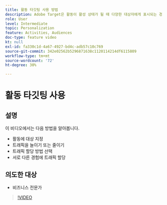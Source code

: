 ```yaml
---
title: 활동 타깃팅 사용 방법
description: Adobe Target은 활동이 활성 상태가 될 때 다양한 대상자에게 표시되는 경험을 제어하기 위한 다양한 레버를 제공합니다. 대상자 및 트래픽 할당을 사용하여 누가 무엇을 보는지 제어하는 방법에 대해 알아봅니다.
role: User
level: Intermediate
topic: Personalization
feature: Activities, Audiences
doc-type: feature video
kt: null
exl-id: fa330c1d-4a67-4927-bd4c-adb57c10c769
source-git-commit: 342e02562b5296871638c1120114214df6115809
workflow-type: tm+mt
source-wordcount: '72'
ht-degree: 30%

---
```


# 활동 타깃팅 사용

## 설명

이 비디오에서는 다음 방법을 알아봅니다.

* 활동에 대상 지정
* 트래픽을 늘이기 또는 줄이기
* 트래픽 할당 방법 선택
* 서로 다른 경험에 트래픽 할당

## 의도한 대상

* 비즈니스 전문가

>[!VIDEO](https://video.tv.adobe.com/v/17385/?quality=12)

